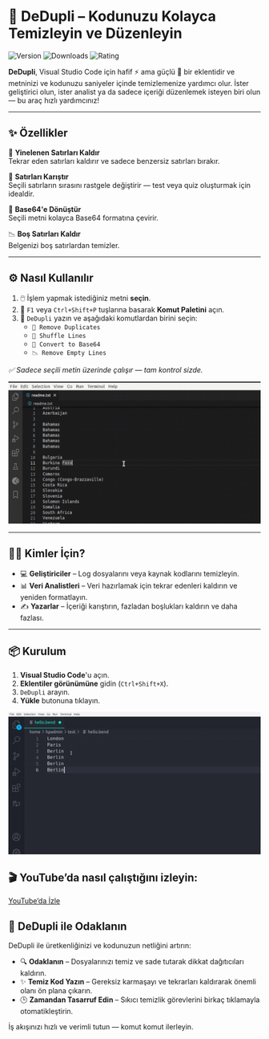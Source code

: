 # 🧹 DeDupli – Kodunuzu Kolayca Temizleyin ve Düzenleyin

![Version](https://badgen.net/badge/version/3.5.6/blue)
![Downloads](https://badgen.net/badge/downloads/4.5k/blue)
![Rating](https://badgen.net/badge/rating/⭐⭐⭐⭐☆/blue)

**DeDupli**, Visual Studio Code için hafif ⚡ ama güçlü 💪 bir eklentidir ve metninizi ve kodunuzu saniyeler içinde temizlemenize yardımcı olur. İster geliştirici olun, ister analist ya da sadece içeriği düzenlemek isteyen biri olun — bu araç hızlı yardımcınız!

---

## ✨ Özellikler

🧽 **Yinelenen Satırları Kaldır**  
Tekrar eden satırları kaldırır ve sadece benzersiz satırları bırakır.

🔀 **Satırları Karıştır**  
Seçili satırların sırasını rastgele değiştirir — test veya quiz oluşturmak için idealdir.

🧾 **Base64'e Dönüştür**  
Seçili metni kolayca Base64 formatına çevirir.

📉 **Boş Satırları Kaldır**  
Belgenizi boş satırlardan temizler.

---

## ⚙️ Nasıl Kullanılır

1. 🖱️ İşlem yapmak istediğiniz metni **seçin**.
2. 🎯 `F1` veya `Ctrl+Shift+P` tuşlarına basarak **Komut Paletini** açın.
3. 💼 `DeDupli` yazın ve aşağıdaki komutlardan birini seçin:
   - `🧽 Remove Duplicates`
   - `🔀 Shuffle Lines`
   - `🧾 Convert to Base64`
   - `📉 Remove Empty Lines`

*✅ Sadece seçili metin üzerinde çalışır — tam kontrol sizde.*

[![Vscode eklentisi](/translations/demo.gif 'Eklenti demosu')](https://learnwithyan.com)

---

## 👨‍💻 Kimler İçin?

- 💻 **Geliştiriciler** – Log dosyalarını veya kaynak kodlarını temizleyin.
- 📊 **Veri Analistleri** – Veri hazırlamak için tekrar edenleri kaldırın ve yeniden formatlayın.
- ✍️ **Yazarlar** – İçeriği karıştırın, fazladan boşlukları kaldırın ve daha fazlası.

---

## 📦 Kurulum

1. **Visual Studio Code**'u açın.
2. **Eklentiler görünümüne** gidin (`Ctrl+Shift+X`).
3. `DeDupli` arayın.
4. **Yükle** butonuna tıklayın.

[![Vscode eklentisi](/translations/demo2.gif 'Eklenti demosu')](https://learnwithyan.com)

## 🎬 YouTube’da nasıl çalıştığını izleyin:

[YouTube’da İzle](https://www.youtube.com/watch?v=f9PHCYbTWbc)

## 🧠 DeDupli ile Odaklanın

DeDupli ile üretkenliğinizi ve kodunuzun netliğini artırın:

- 🔍 **Odaklanın** – Dosyalarınızı temiz ve sade tutarak dikkat dağıtıcıları kaldırın.
- ✨ **Temiz Kod Yazın** – Gereksiz karmaşayı ve tekrarları kaldırarak önemli olanı ön plana çıkarın.
- 🕒 **Zamandan Tasarruf Edin** – Sıkıcı temizlik görevlerini birkaç tıklamayla otomatikleştirin.

İş akışınızı hızlı ve verimli tutun — komut komut ilerleyin.
